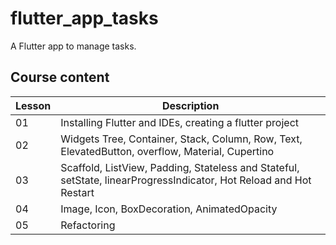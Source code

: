 # flutter_app_tasks

A Flutter app to manage tasks.

## Course content

| Lesson | Description                                                                                                        | 
|--------|--------------------------------------------------------------------------------------------------------------------|
| 01     | Installing Flutter and IDEs, creating a flutter project                                                            |
| 02     | Widgets Tree, Container, Stack, Column, Row, Text, ElevatedButton, overflow, Material, Cupertino                   |   
| 03     | Scaffold, ListView, Padding, Stateless and Stateful, setState, linearProgressIndicator, Hot Reload and Hot Restart |  
| 04     | Image, Icon, BoxDecoration, AnimatedOpacity                                                                        | 
| 05     | Refactoring                                                                                                        | 